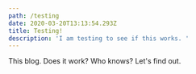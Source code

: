 ```yaml
---
path: /testing
date: 2020-03-20T13:13:54.293Z
title: Testing!
description: 'I am testing to see if this works. '
---
```

This blog. Does it work? Who knows? Let's find out.